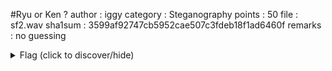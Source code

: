 #Ryu or Ken ?
author : iggy
category : Steganography
points : 50 
file : sf2.wav
sha1sum : 3599af92747cb5952cae507c3fdeb18f1ad6460f
remarks : no guessing

<details>
    <summary>Flag (click to discover/hide)</summary>
    <p>GH16{Have_you_ever_played_this_game_?}</p>
</details>
